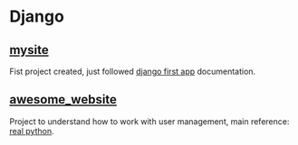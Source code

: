 # Django

## [mysite](mysite/)

Fist project created, just followed [django first app](https://docs.djangoproject.com/en/4.2/intro/tutorial01/) 
documentation.

## [awesome\_website](awesome_website)

Project to understand how to work with user management, main reference: [real python](https://realpython.com/django-user-management/).
